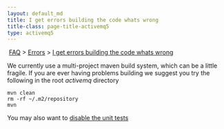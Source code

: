 ```yaml
---
layout: default_md
title: I get errors building the code whats wrong 
title-class: page-title-activemq5
type: activemq5
---
```


 [FAQ](faq) > [Errors](errors) > [I get errors building the code whats wrong](i-get-errors-building-the-code-whats-wrong)


We currently use a multi-project maven build system, which can be a little fragile. If you are ever having problems building we suggest you try the following in the root _activemq_ directory
```
mvn clean
rm -rf ~/.m2/repository
mvn
```
You may also want to [disable the unit tests](how-do-i-build-but-disable-the-unit-tests)

